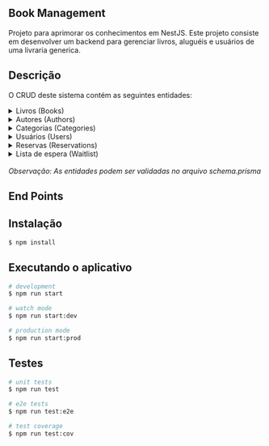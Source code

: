 ## Book Management

Projeto para aprimorar os conhecimentos em NestJS. Este projeto consiste em desenvolver um backend para gerenciar livros, aluguéis e usuários de uma livraria generica.

## Descrição

O CRUD deste sistema contém as seguintes entidades:

<details close="close">
<summary>Livros (Books)</summary>

- **id:** Identificador único do livro.
- **title:** Título do livro.
- **description:** Descrição do livro.
-**quantity:** Quantidade do livro.
- **price:** Preço do livro.
- **publication_date:** Data de publicação do livro.
- **author_id:** Identificador do autor do livro.
- **categorie_id:** Identificador da categoria do livro.
- **created_at:** Data de criação do registro.
- **update_at:** Data da última atualização do registro.
</details>

<details close="close">
<summary>Autores (Authors)</summary>

- **id:** Identificador único do autor.
- **name:** Nome do autor.
- **biography:** Biografia do autor.
- **created_at:** Data de criação do registro.
- **update_at:** Data da última atualização do registro.
</details>

<details close="close">
<summary>Categorias (Categories)</summary>

- **id:** Identificador único da categoria.
- **name:** Nome da categoria.
- **created_at:** Data de criação do registro.
- **update_at:** Data da última atualização do registro.
</details>

<details close="close">
<summary>Usuários (Users)</summary>

- **id:** Identificador único do usuário.
- **name:** Nome do usuário.
- **email:** Email do usuário.
- **password:** Senha do usuário.
- **role:** Papel do usuário (ADMIN ou USER).
- **penalty_end_date:** Data de fim da penalidade.
- **birth_at:** Data do aniversário.
- **created_at:** Data de criação do registro.
- **update_at:** Data da última atualização do registro.
</details>


<details close="close">
<summary>Reservas (Reservations)</summary>

- **id:** Identificador único da reserva.
- **book_id:** Identificador do livro reservado.
- **user_id:** Identificador do usuário que fez a reserva.
- **reservation_date:** Data da reserva.
- **due_date:** Data de vencimento da reserva.
- **status:** Status da reserva (RESERVED, RETURNED, LATE).
- **created_at:** Data de criação do registro.
- **update_at:** Data da última atualização do registro.
</details>

<details close="close">
<summary>Lista de espera (Waitlist)</summary>

- **id:** Identificador único da lista de espera.
- **book_id:** Identificador do livro na lista de espera.
- **user_id:** Identificador do usuário na lista de espera.
- **position:** Posição do usuário na lista de espera.
- **entry_date:** Data de entrada na lista de espera.
- **created_at:** Data de criação do registro.
- **update_at:** Data da última atualização do registro.
</details>
<br />
<i>Observação: As entidades podem ser validadas no arquivo schema.prisma</i>

## End Points

## Instalação

```bash
$ npm install
```

## Executando o aplicativo

```bash
# development
$ npm run start

# watch mode
$ npm run start:dev

# production mode
$ npm run start:prod
```

## Testes

```bash
# unit tests
$ npm run test

# e2e tests
$ npm run test:e2e

# test coverage
$ npm run test:cov
```
